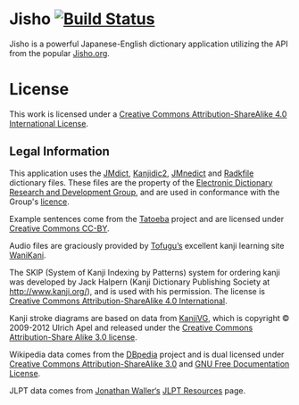 # Jisho [![Build Status](https://travis-ci.org/reline/Jisho.svg?branch=master)](https://travis-ci.org/reline/Jisho)

Jisho is a powerful Japanese-English dictionary application utilizing the API from the popular [Jisho.org](http://jisho.org).

License
=======

This work is licensed under a [Creative Commons Attribution-ShareAlike 4.0 International License](http://creativecommons.org/licenses/by-sa/4.0/).

## Legal Information

This application uses the [JMdict](http://www.csse.monash.edu.au/~jwb/edict_doc.html), [Kanjidic2](http://www.csse.monash.edu.au/~jwb/kanjidic2/index.html), [JMnedict](http://www.csse.monash.edu.au/~jwb/enamdict_doc.html) and [Radkfile](http://www.csse.monash.edu.au/~jwb/kradinf.html) dictionary files. These files are the property of the [Electronic Dictionary Research and Development Group](http://www.edrdg.org/), and are used in conformance with the Group's [licence](http://www.edrdg.org/edrdg/licence.html).

Example sentences come from the [Tatoeba](http://tatoeba.org/) project and are licensed under [Creative Commons CC-BY](http://creativecommons.org/licenses/by/2.0/fr/).

Audio files are graciously provided by [Tofugu’s](http://www.tofugu.com/) excellent kanji learning site [WaniKani](http://www.wanikani.com/).

The SKIP (System of Kanji Indexing by Patterns) system for ordering kanji was developed by Jack Halpern (Kanji Dictionary Publishing Society at http://www.kanji.org/), and is used with his permission. The license is [Creative Commons Attribution-ShareAlike 4.0 International](http://www.kanji.org/kanji/dictionaries/skip_permission.htm).

Kanji stroke diagrams are based on data from [KanjiVG](http://kanjivg.tagaini.net/), which is copyright © 2009-2012 Ulrich Apel and released under the [Creative Commons Attribution-Share Alike 3.0 license](http://creativecommons.org/licenses/by-sa/3.0/).

Wikipedia data comes from the [DBpedia](http://wiki.dbpedia.org/about) project and is dual licensed under [Creative Commons Attribution-ShareAlike 3.0](http://en.wikipedia.org/wiki/Wikipedia:Text_of_Creative_Commons_Attribution-ShareAlike_3.0_Unported_License) and [GNU Free Documentation License](http://en.wikipedia.org/wiki/Wikipedia:Text_of_the_GNU_Free_Documentation_License).

JLPT data comes from [Jonathan Waller‘s](http://www.tanos.co.uk/contact/) [JLPT Resources](http://www.tanos.co.uk/jlpt/) page.
